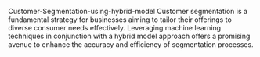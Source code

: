 Customer-Segmentation-using-hybrid-model
Customer segmentation is a fundamental strategy for businesses aiming to tailor their offerings to diverse consumer needs effectively. Leveraging machine learning techniques in conjunction with a hybrid model approach offers a promising avenue to enhance the accuracy and efficiency of segmentation processes.
